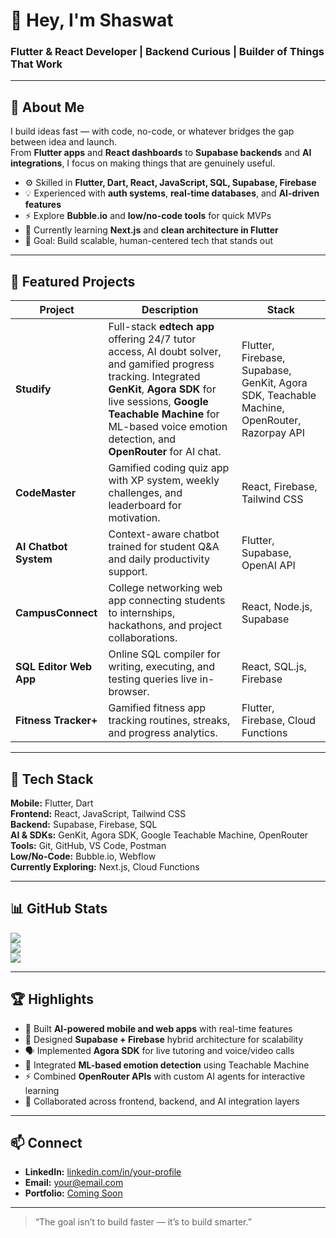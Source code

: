 # 👋 Hey, I'm Shaswat  

### Flutter & React Developer | Backend Curious | Builder of Things That Work  

---

## 💫 About Me  
I build ideas fast — with code, no-code, or whatever bridges the gap between idea and launch.  
From **Flutter apps** and **React dashboards** to **Supabase backends** and **AI integrations**, I focus on making things that are genuinely useful.  

- ⚙️ Skilled in **Flutter, Dart, React, JavaScript, SQL, Supabase, Firebase**  
- 💡 Experienced with **auth systems**, **real-time databases**, and **AI-driven features**  
- ⚡ Explore **Bubble.io** and **low/no-code tools** for quick MVPs  
- 🌱 Currently learning **Next.js** and **clean architecture in Flutter**  
- 🎯 Goal: Build scalable, human-centered tech that stands out  

---

## 🚀 Featured Projects  

| Project | Description | Stack |
|----------|--------------|-------|
| **Studify** | Full-stack **edtech app** offering 24/7 tutor access, AI doubt solver, and gamified progress tracking. Integrated **GenKit**, **Agora SDK** for live sessions, **Google Teachable Machine** for ML-based voice emotion detection, and **OpenRouter** for AI chat. | Flutter, Firebase, Supabase, GenKit, Agora SDK, Teachable Machine, OpenRouter, Razorpay API |
| **CodeMaster** | Gamified coding quiz app with XP system, weekly challenges, and leaderboard for motivation. | React, Firebase, Tailwind CSS |
| **AI Chatbot System** | Context-aware chatbot trained for student Q&A and daily productivity support. | Flutter, Supabase, OpenAI API |
| **CampusConnect** | College networking web app connecting students to internships, hackathons, and project collaborations. | React, Node.js, Supabase |
| **SQL Editor Web App** | Online SQL compiler for writing, executing, and testing queries live in-browser. | React, SQL.js, Firebase |
| **Fitness Tracker+** | Gamified fitness app tracking routines, streaks, and progress analytics. | Flutter, Firebase, Cloud Functions |

---

## 🧰 Tech Stack  

**Mobile:** Flutter, Dart  
**Frontend:** React, JavaScript, Tailwind CSS  
**Backend:** Supabase, Firebase, SQL  
**AI & SDKs:** GenKit, Agora SDK, Google Teachable Machine, OpenRouter  
**Tools:** Git, GitHub, VS Code, Postman  
**Low/No-Code:** Bubble.io, Webflow  
**Currently Exploring:** Next.js, Cloud Functions  

---

## 📊 GitHub Stats  

![](https://github-readme-stats.vercel.app/api?username=Syntax-error002&show_icons=true&theme=transparent&include_all_commits=true&count_private=true)  
![](https://github-readme-streak-stats.herokuapp.com/?user=Syntax-error002&theme=transparent&hide_border=false)  
![](https://github-readme-stats.vercel.app/api/top-langs/?username=Syntax-error002&layout=compact&theme=transparent)

---

## 🏆 Highlights  

- 🚀 Built **AI-powered mobile and web apps** with real-time features  
- 🧠 Designed **Supabase + Firebase** hybrid architecture for scalability  
- 🗣️ Implemented **Agora SDK** for live tutoring and voice/video calls  
- 🧩 Integrated **ML-based emotion detection** using Teachable Machine  
- ⚡ Combined **OpenRouter APIs** with custom AI agents for interactive learning  
- 💬 Collaborated across frontend, backend, and AI integration layers  

---

## 📫 Connect  

- **LinkedIn:** [linkedin.com/in/your-profile](#)  
- **Email:** your@email.com  
- **Portfolio:** [Coming Soon](#)  

---

> “The goal isn’t to build faster — it’s to build smarter.”  

